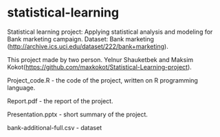 # statistical-learning
Statistical learning project: Applying statistical analysis and modeling for Bank marketing
campaign. Dataset: Bank marketing (http://archive.ics.uci.edu/dataset/222/bank+marketing).

This project made by two person. Yelnur Shauketbek and Maksim Kokot(https://github.com/maxkokot/Statistical-Learning-project).

Project_code.R - the code of the project, written on R programming language.

Report.pdf - the report of the project.

Presentation.pptx - short summary of the project.

bank-additional-full.csv - dataset

